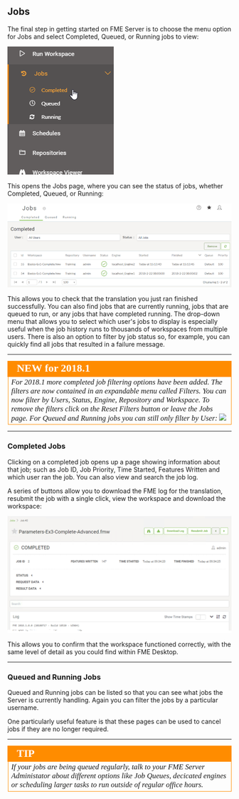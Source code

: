 ## Jobs ##

The final step in getting started on FME Server is to choose the menu option for Jobs and select Completed, Queued, or Running jobs to view:

![](./Images/Img1.035.JobsHistory.png)

This opens the Jobs page, where you can see the status of jobs, whether Completed, Queued, or Running:

![](./Images/Img1.036.JobsListing.png)

This allows you to check that the translation you just ran finished successfully. You can also find jobs that are currently running, jobs that are queued to run, or any jobs that have completed running. The drop-down menu that allows you to select which user's jobs to display is especially useful when the job history runs to thousands of workspaces from multiple users. There is also an option to filter by job status so, for example, you can quickly find all jobs that resulted in a failure message.

---

<!--Tip Section-->

<table style="border-spacing: 0px">
<tr>
<td style="vertical-align:middle;background-color:darkorange;border: 2px solid darkorange">
<i class="fa fa-info-circle fa-lg fa-pull-left fa-fw" style="color:white;padding-right: 12px;vertical-align:text-top"></i>
<span style="color:white;font-size:x-large;font-weight: bold;font-family:serif">NEW for 2018.1</span>
</td>
</tr>

<tr>
<td style="border: 1px solid darkorange">
<span style="font-family:serif; font-style:italic; font-size:larger">
For 2018.1 more completed job filtering options have been added. The filters are now contained in an expandable menu called Filters. You can now filter by Users, Status, Engine, Repository and Workspace. To remove the filters click on the Reset Filters button or leave the Jobs page. For Queued and Running jobs you can still only filter by User:
<img src="./Images/Img1.037.NewJobFiltering">
</span>
</td>
</tr>
</table>

---

### Completed Jobs ###

Clicking on a completed job opens up a page showing information about that job; such as Job ID, Job Priority, Time Started, Features Written and which user ran the job. You can also view and search the job log. 

A series of buttons allow you to download the FME log for the translation, resubmit the job with a single click, view the workspace and download the workspace:

![](./Images/Img1.038.JobSummaryMenu.png)

This allows you to confirm that the workspace functioned correctly, with the same level of detail as you could find within FME Desktop.

---

### Queued and Running Jobs ###

Queued and Running jobs can be listed so that you can see what jobs the Server is currently handling. Again you can filter the jobs by a particular username.

One particularly useful feature is that these pages can be used to cancel jobs if they are no longer required. 

---

<!--Tip Section-->

<table style="border-spacing: 0px">
<tr>
<td style="vertical-align:middle;background-color:darkorange;border: 2px solid darkorange">
<i class="fa fa-info-circle fa-lg fa-pull-left fa-fw" style="color:white;padding-right: 12px;vertical-align:text-top"></i>
<span style="color:white;font-size:x-large;font-weight: bold;font-family:serif">TIP</span>
</td>
</tr>

<tr>
<td style="border: 1px solid darkorange">
<span style="font-family:serif; font-style:italic; font-size:larger">
If your jobs are being queued regularly, talk to your FME Server Administator about different options like Job Queues, decicated engines or scheduling larger tasks to run outside of regular office hours. 
</span>
</td>
</tr>
</table>
